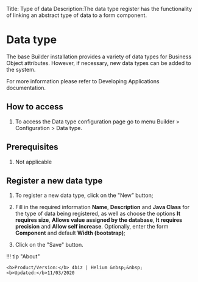 Title: Type of data
Description:The data type register has the functionality of linking an abstract type of data to a form component.  
# Data type  

The base Builder installation provides a variety of data types for Business Object attributes. However, if necessary, new data types can be added to the system.

For more information please refer to Developing Applications documentation.
 
## How to access  

1.	To access the Data type configuration page go to menu Builder > Configuration > Data type.

## Prerequisites

1. Not applicable  
 
## Register a new data type

1.	To register a new data type, click on the "New” button;

2.	Fill in the required information **Name**, **Description** and **Java Class** for the type of data being registered, as well as choose the options **It requires size**, **Allows value assigned by the database**, **It requires** **precision** and **Allow self increase**. Optionally, enter the form **Component** and default **Width (bootstrap)**;

3.	Click on the "Save" button.


!!! tip "About"

    <b>Product/Version:</b> 4biz | Helium &nbsp;&nbsp;
    <b>Updated:</b>11/03/2020

